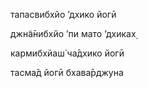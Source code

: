 тапасвибхйо ’дхико йогӣ

джн̃а̄нибхйо ’пи мато ’дхиках̣

кармибхйаш́ ча̄дхико йогӣ

тасма̄д йогӣ бхава̄рджуна